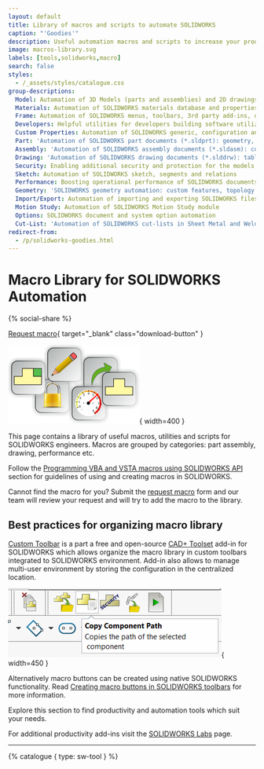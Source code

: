 ```yaml
---
layout: default
title: Library of macros and scripts to automate SOLIDWORKS
caption: "'Goodies'"
description: Useful automation macros and scripts to increase your productivity when working in SOLIDWORKS
image: macros-library.svg
labels: [tools,solidworks,macro]
search: false
styles:
  - /_assets/styles/catalogue.css
group-descriptions:
  Model: Automation of 3D Models (parts and assemblies) and 2D drawings
  Materials: Automation of SOLIDWORKS materials database and properties in parts
  Frame: Automation of SOLIDWORKS menus, toolbars, 3rd party add-ins, documents management
  Developers: Helpful utilities for developers building software utilizing SOLIDWORKS API
  Custom Properties: Automation of SOLIDWORKS generic, configuration and cut-list custom properties
  Part: 'Automation of SOLIDWORKS part documents (*.sldprt): geometry, feature tree'
  Assembly: 'Automation of SOLIDWORKS assembly documents (*.sldasm): components, mates'
  Drawing: 'Automation of SOLIDWORKS drawing documents (*.slddrw): tables, views, sheets'
  Security: Enabling additional security and protection for the models and applications using SOLIDWORKS API
  Sketch: Automation of SOLIDWORKS sketch, segments and relations
  Performance: Boosting operational performance of SOLIDWORKS documents and application
  Geometry: 'SOLIDWORKS geometry automation: custom features, topology optimization'
  Import/Export: Automation of importing and exporting SOLIDWORKS files to different formats
  Motion Study: Automation of SOLIDWORKS Motion Study module
  Options: SOLIDWORKS document and system option automation
  Cut-List: 'Automation of SOLIDWORKS cut-lists in Sheet Metal and Weldment parts and drawings'
redirect-from:
  - /p/solidworks-goodies.html
---
```

# Macro Library for SOLIDWORKS Automation
{% social-share %}

[Request macro](https://github.com/xarial/codestack/issues/new?labels=macro-request){ target="_blank" class="download-button" }

![SOLIDWORKS Macros Library](macros-library.svg){ width=400 }

This page contains a library of useful macros, utilities and scripts for SOLIDWORKS engineers. Macros are grouped by categories: part assembly, drawing, performance etc.

Follow the [Programming VBA and VSTA macros using SOLIDWORKS API](/solidworks-api/getting-started/macros/) section for guidelines of using and creating macros in SOLIDWORKS.

Cannot find the macro for you? Submit the [request macro](https://github.com/xarial/codestack/issues/new?labels=macro-request) form and our team will review your request and will try to add the macro to the library.

## Best practices for organizing macro library

[Custom Toolbar](https://cadplus.xarial.com/custom-toolbar/) is a part a free and open-source [CAD+ Toolset](https://cadplus.xarial.com/) add-in for SOLIDWORKS which allows organize the macro library in custom toolbars integrated to SOLIDWORKS environment. Add-in also allows to manage multi-user environment by storing the configuration in the centralized location.

![Custom macro buttons in the toolbar](macro-library-toolbar.png){ width=450 }

Alternatively macro buttons can be created using native SOLIDWORKS functionality. Read [Creating macro buttons in SOLIDWORKS toolbars](/solidworks-api/getting-started/macros/macro-buttons/) for more information.

Explore this section to find productivity and automation tools which suit your needs.

For additional productivity add-ins visit the [SOLIDWORKS Labs](/labs/solidworks/) page.

---
{% catalogue { type: sw-tool } %}
